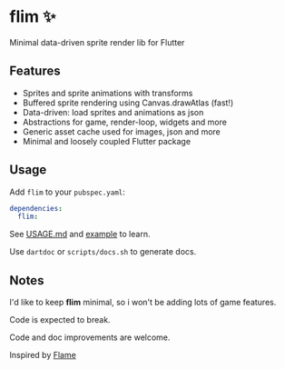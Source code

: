 # flim ✨

Minimal data-driven sprite render lib for Flutter

## Features

- Sprites and sprite animations with transforms 
- Buffered sprite rendering using Canvas.drawAtlas (fast!)
- Data-driven: load sprites and animations as json
- Abstractions for game, render-loop, widgets and more
- Generic asset cache used for images, json and more
- Minimal and loosely coupled Flutter package

## Usage

Add `flim` to your `pubspec.yaml`:

```yaml
dependencies:
  flim:
```

See [USAGE.md](USAGE.md) and [example](example) to learn.

Use `dartdoc` or `scripts/docs.sh` to generate docs.

## Notes

I'd like to keep **flim** minimal, so i won't be adding lots of game features.

Code is expected to break.

Code and doc improvements are welcome.

Inspired by [Flame](https://github.com/flame-engine/flame)

